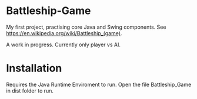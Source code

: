 # Battleship-Game

My first project, practising core Java and Swing components. See https://en.wikipedia.org/wiki/Battleship_(game).

A work in progress. Currently only player vs AI.

# Installation

Requires the Java Runtime Enviroment to run. Open the file Battleship_Game in dist folder to run.
